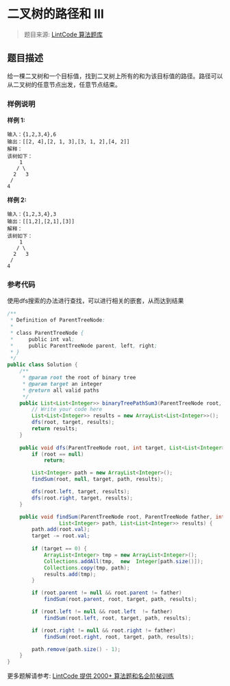 # 二叉树的路径和 III
 > 题目来源: [LintCode 算法题库](https://www.lintcode.com/problem/binary-tree-path-sum-iii/?utm_source=sc-github-wzz)
 ## 题目描述
 给一棵二叉树和一个目标值，找到二叉树上所有的和为该目标值的路径。路径可以从二叉树的任意节点出发，任意节点结束。

 ### 样例说明
 **样例 1:**

```plain
输入：{1,2,3,4},6
输出：[[2, 4],[2, 1, 3],[3, 1, 2],[4, 2]]
解释：
该树如下：
    1
   / \
  2   3
 /
4
```

**样例 2:**

```plain
输入：{1,2,3,4},3
输出：[[1,2],[2,1],[3]]
解释：
该树如下：
    1
   / \
  2   3
 /
4
```
 ### 参考代码
 使用dfs搜索的办法进行查找，可以进行相关的嵌套，从而达到结果
```java
/**
 * Definition of ParentTreeNode:
 * 
 * class ParentTreeNode {
 *     public int val;
 *     public ParentTreeNode parent, left, right;
 * }
 */
public class Solution {
    /**
     * @param root the root of binary tree
     * @param target an integer
     * @return all valid paths
     */
    public List<List<Integer>> binaryTreePathSum3(ParentTreeNode root, int target) {
        // Write your code here
        List<List<Integer>> results = new ArrayList<List<Integer>>();
        dfs(root, target, results);
        return results;
    }
    
    public void dfs(ParentTreeNode root, int target, List<List<Integer>> results) {
        if (root == null)
            return;

        List<Integer> path = new ArrayList<Integer>();
        findSum(root, null, target, path, results);

        dfs(root.left, target, results);
        dfs(root.right, target, results);
    }

    public void findSum(ParentTreeNode root, ParentTreeNode father, int target,
                 List<Integer> path, List<List<Integer>> results) {
        path.add(root.val);
        target -= root.val;
        
        if (target == 0) {
            ArrayList<Integer> tmp = new ArrayList<Integer>();
            Collections.addAll(tmp,  new  Integer[path.size()]); 
            Collections.copy(tmp, path); 
            results.add(tmp);
        }

        if (root.parent != null && root.parent != father)
            findSum(root.parent, root, target, path, results);

        if (root.left != null && root.left  != father)
            findSum(root.left, root, target, path, results);

        if (root.right != null && root.right != father)
            findSum(root.right, root, target, path, results);

        path.remove(path.size() - 1);
    }
}
```
 更多题解请参考: [LintCode 提供 2000+ 算法题和名企阶梯训练](https://www.lintcode.com/problem/?utm_source=sc-github-wzz)